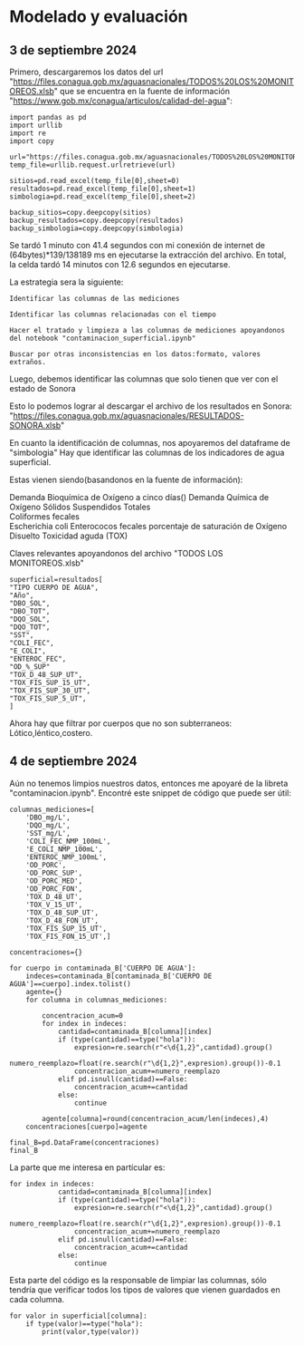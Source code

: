 # Modelado y evaluación
## 3 de septiembre 2024

Primero, descargaremos los datos del url "https://files.conagua.gob.mx/aguasnacionales/TODOS%20LOS%20MONITOREOS.xlsb" que se encuentra en la fuente de información "https://www.gob.mx/conagua/articulos/calidad-del-agua":

```
import pandas as pd
import urllib
import re
import copy

url="https://files.conagua.gob.mx/aguasnacionales/TODOS%20LOS%20MONITOREOS.xlsb"
temp_file=urllib.request.urlretrieve(url)

sitios=pd.read_excel(temp_file[0],sheet=0)
resultados=pd.read_excel(temp_file[0],sheet=1)
simbologia=pd.read_excel(temp_file[0],sheet=2)

backup_sitios=copy.deepcopy(sitios)
backup_resultados=copy.deepcopy(resultados)
backup_simbologia=copy.deepcopy(simbologia)

```

Se tardó 1 minuto con 41.4 segundos con mi conexión de internet de (64bytes)*139/138189 ms en ejecutarse la extracción del archivo. En total, la celda tardó 14 minutos con 12.6 segundos en ejecutarse.


La estrategia sera la siguiente:

    Identificar las columnas de las mediciones

    Identificar las columnas relacionadas con el tiempo

    Hacer el tratado y limpieza a las columnas de mediciones apoyandonos del notebook "contaminacion_superficial.ipynb"

    Buscar por otras inconsistencias en los datos:formato, valores extraños.

Luego, debemos identificar las columnas que solo tienen que ver con el estado de Sonora

Esto lo podemos lograr al descargar el archivo de los resultados en Sonora: "https://files.conagua.gob.mx/aguasnacionales/RESULTADOS-SONORA.xlsb"


En cuanto la identificación de columnas, nos apoyaremos del dataframe de "simbologia" Hay que identificar las columnas de los indicadores de agua superficial.

Estas vienen siendo(basandonos en la fuente de información):

 Demanda Bioquímica de Oxígeno a cinco días()
 Demanda Química de Oxígeno 
 Sólidos Suspendidos Totales  
 Coliformes fecales  
 Escherichia coli
 Enterococos fecales 
 porcentaje de saturación de Oxígeno Disuelto 
 Toxicidad aguda (TOX)

Claves relevantes apoyandonos del archivo "TODOS LOS MONITOREOS.xlsb"

```
superficial=resultados[
"TIPO CUERPO DE AGUA",
"Año",
"DBO_SOL",
"DBO_TOT",
"DQO_SOL",
"DQO_TOT",
"SST",
"COLI_FEC",
"E_COLI",
"ENTEROC_FEC",
"OD_%_SUP"
"TOX_D_48_SUP_UT",
"TOX_FIS_SUP_15_UT",
"TOX_FIS_SUP_30_UT",
"TOX_FIS_SUP_5_UT",
]

```

Ahora hay que filtrar por cuerpos que no son subterraneos: Lótico,léntico,costero.

## 4 de septiembre 2024

Aún no tenemos limpios nuestros datos, entonces me apoyaré de la libreta "contaminacion.ipynb". Encontré este snippet de código que puede ser útil:

```
columnas_mediciones=[
    'DBO_mg/L', 
    'DQO_mg/L',
    'SST_mg/L',
    'COLI_FEC_NMP_100mL',
    'E_COLI_NMP_100mL',
    'ENTEROC_NMP_100mL',
    'OD_PORC', 
    'OD_PORC_SUP', 
    'OD_PORC_MED', 
    'OD_PORC_FON',  
    'TOX_D_48_UT', 
    'TOX_V_15_UT',
    'TOX_D_48_SUP_UT',
    'TOX_D_48_FON_UT',
    'TOX_FIS_SUP_15_UT', 
    'TOX_FIS_FON_15_UT',]

concentraciones={}

for cuerpo in contaminada_B['CUERPO DE AGUA']:
    indeces=contaminada_B[contaminada_B['CUERPO DE AGUA']==cuerpo].index.tolist()
    agente={}
    for columna in columnas_mediciones:
        
        concentracion_acum=0
        for index in indeces:
            cantidad=contaminada_B[columna][index]
            if (type(cantidad)==type("hola")):
                expresion=re.search(r"<\d{1,2}",cantidad).group()
                numero_reemplazo=float(re.search(r"\d{1,2}",expresion).group())-0.1
                concentracion_acum+=numero_reemplazo
            elif pd.isnull(cantidad)==False:
                concentracion_acum+=cantidad
            else:
                continue

        agente[columna]=round(concentracion_acum/len(indeces),4)
    concentraciones[cuerpo]=agente

final_B=pd.DataFrame(concentraciones)
final_B

```

La parte que me interesa en partícular es:

```
for index in indeces:
            cantidad=contaminada_B[columna][index]
            if (type(cantidad)==type("hola")):
                expresion=re.search(r"<\d{1,2}",cantidad).group()
                numero_reemplazo=float(re.search(r"\d{1,2}",expresion).group())-0.1
                concentracion_acum+=numero_reemplazo
            elif pd.isnull(cantidad)==False:
                concentracion_acum+=cantidad
            else:
                continue

```

Esta parte del código es la responsable de limpiar las columnas, sólo tendría que verificar todos los tipos de valores que vienen guardados en cada columna.

```
for valor in superficial[columna]:
    if type(valor)==type("hola"):
        print(valor,type(valor))


```